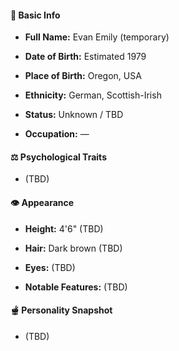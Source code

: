 #### 📅 Basic Info

- **Full Name:** Evan Emily (temporary)
    
- **Date of Birth:** Estimated 1979
    
- **Place of Birth:** Oregon, USA
    
- **Ethnicity:** German, Scottish-Irish
    
- **Status:** Unknown / TBD
    
- **Occupation:** —
    

#### ⚖️ Psychological Traits

- (TBD)
    

#### 👁️ Appearance

- **Height:** 4'6" (TBD)
    
- **Hair:** Dark brown (TBD)
    
- **Eyes:** (TBD)
    
- **Notable Features:** (TBD)
    

#### 🫕 Personality Snapshot

- (TBD)